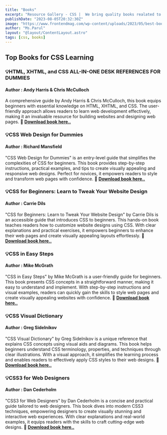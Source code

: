 ```yaml
---
title: "Books"
excerpt: "Resource Gallery - CSS |  We bring quality books realated to  Cascading Style Sheet."
publishDate: "2023-08-05T20:32:30Z"
image: "https://www.frontendmag.com/wp-content/uploads/2023/05/best-books-for-html-and-css.jpeg"
author: "Ms.Parul"
layout: "@layout/ContentLayout.astro"
tags: [css, books]
---
```


## Top Books for CSS Learning

### 💡HTML, XHTML, and CSS ALL-IN-ONE DESK REFERENCES FOR DUMMIES
#### Author : Andy Harris & Chris McCulloch
A comprehensive guide by Andy Harris & Chris McCulloch, this book equips beginners with essential knowledge on HTML, XHTML, and CSS. The user-friendly approach allows readers to learn web development effectively, making it an invaluable resource for building websites and designing web pages.
🔗 [**Download book here..**](https://)

### 💡CSS Web Design for Dummies
#### Author : Richard Mansfield
"CSS Web Design for Dummies" is an entry-level guide that simplifies the complexities of CSS for beginners. This book provides step-by-step instructions, practical examples, and tips to create visually appealing and responsive web designs. Perfect for novices, it empowers readers to style and transform web pages with confidence.
🔗 [**Download book here..**](https://)

### 💡CSS for Beginners: Learn to Tweak Your Website Design
#### Author : Carrie Dils 
"CSS for Beginners: Learn to Tweak Your Website Design" by Carrie Dils is an accessible guide that introduces CSS to beginners. This hands-on book teaches readers how to customize website designs using CSS. With clear explanations and practical exercises, it empowers beginners to enhance their web pages and create visually appealing layouts effortlessly.
🔗 [**Download book here..**](https://)

### 💡CSS in Easy Steps
#### Author : Mike McGrath
"CSS in Easy Steps" by Mike McGrath is a user-friendly guide for beginners. This book presents CSS concepts in a straightforward manner, making it easy to understand and implement. With step-by-step instructions and visual examples, readers can quickly gain the skills to style web pages and create visually appealing websites with confidence.
🔗 [**Download book here..**](https://)

### 💡CSS Visual Dictionary
#### Author : Greg Sidelnikov
"CSS Visual Dictionary" by Greg Sidelnikov is a unique reference that explains CSS concepts using visual aids and diagrams. This book helps beginners understand CSS terminology, properties, and techniques through clear illustrations. With a visual approach, it simplifies the learning process and enables readers to effectively apply CSS styles to their web designs.
🔗 [**Download book here..**](https://)

### 💡CSS3 for Web Designers
#### Author : Dan Cederholm
"CSS3 for Web Designers" by Dan Cederholm is a concise and practical guide tailored to web designers. This book dives into modern CSS3 techniques, empowering designers to create visually stunning and interactive web experiences. With clear explanations and real-world examples, it equips readers with the skills to craft cutting-edge web designs.
🔗 [**Download book here..**](https://)
